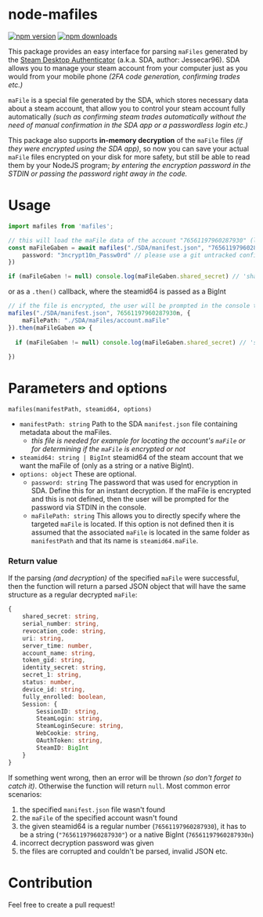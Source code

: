 # node-mafiles
[![npm version](https://img.shields.io/npm/v/mafiles.svg)](https://npmjs.com/package/mafiles)
[![npm downloads](https://img.shields.io/npm/dm/mafiles.svg)](https://npmjs.com/package/mafiles)

This package provides an easy interface for parsing `maFiles` generated by the [Steam Desktop Authenticator](https://github.com/Jessecar96/SteamDesktopAuthenticator) (a.k.a. SDA, author: Jessecar96). SDA allows you to manage your steam account from your computer just as you would from your mobile phone _(2FA code generation, confirming trades etc.)_

`maFile` is a special file generated by the SDA, which stores necessary data about a steam account, that allow you to control your steam account fully automatically _(such as confirming steam trades automatically without the need of manual confirmation in the SDA app or a passwordless login etc.)_

This package also supports **in-memory decryption** of the `maFile` files _(if they were encrypted using the SDA app)_, so now you can save your actual `maFile` files encrypted on your disk for more safety, but still be able to read them by your NodeJS program; _by entering the encryption password in the STDIN or passing the password right away in the code._

# Usage

```ts
import mafiles from 'mafiles';

// this will load the maFile data of the account "76561197960287930" (located at "./SDA/76561197960287930.maFile")
const maFileGaben = await mafiles("./SDA/manifest.json", "76561197960287930", {
    password: "3ncrypt10n_Passw0rd" // please use a git untracked config file or something, instead of passing the password like this
})

if (maFileGaben != null) console.log(maFileGaben.shared_secret) // 'shared_secret of the account'
```
or as a `.then()` callback, where the steamid64 is passed as a BigInt
```ts
// if the file is encrypted, the user will be prompted in the console to enter the password (on each execution of this function)
mafiles("./SDA/manifest.json", 76561197960287930n, {
    maFilePath: "./SDA/maFiles/account.maFile"
}).then(maFileGaben => {
    
  if (maFileGaben != null) console.log(maFileGaben.shared_secret) // 'shared_secret of the account'
  
})
```

# Parameters and options
`mafiles(manifestPath, steamid64, options)`
- `manifestPath: string` Path to the SDA `manifest.json` file containing metadata about the maFiles.
  - _this file is needed for example for locating the account's `maFile` or for determining if the `maFile` is encrypted or not_
- `steamid64: string | BigInt` steamid64 of the steam account that we want the maFile of (only as a string or a native BigInt).
- `options: object` These are optional.
  - `password: string` The password that was used for encryption in SDA. Define this for an instant decryption. If the maFile is encrypted and this is not defined, then the user will be prompted for the password via STDIN in the console.
  - `maFilePath: string` This allows you to directly specify where the targeted `maFile` is located. If this option is not defined then it is assumed that the associated `maFile` is located in the same folder as `manifestPath` and that its name is `steamid64.maFile`.

### Return value
If the parsing _(and decryption)_ of the specified `maFile` were successful, then the function will return a parsed JSON object that will have the same structure as a regular decrypted `maFile`:
```ts
{
    shared_secret: string,
    serial_number: string,
    revocation_code: string,
    uri: string,
    server_time: number,
    account_name: string,
    token_gid: string,
    identity_secret: string,
    secret_1: string,
    status: number,
    device_id: string,
    fully_enrolled: boolean,
    Session: {
        SessionID: string,
        SteamLogin: string,
        SteamLoginSecure: string,
        WebCookie: string,
        OAuthToken: string,
        SteamID: BigInt
    }
}
```
If something went wrong, then an error will be thrown _(so don't forget to catch it)_. Otherwise the function will return `null`. Most common error scenarios:
1. the specified `manifest.json` file wasn't found
2. the `maFile` of the specified account wasn't found
3. the given steamid64 is a regular number (`76561197960287930`), it has to be a string (`"76561197960287930"`) or a native BigInt (`76561197960287930n`)
4. incorrect decryption password was given
5. the files are corrupted and couldn't be parsed, invalid JSON etc.

# Contribution
Feel free to create a pull request!
